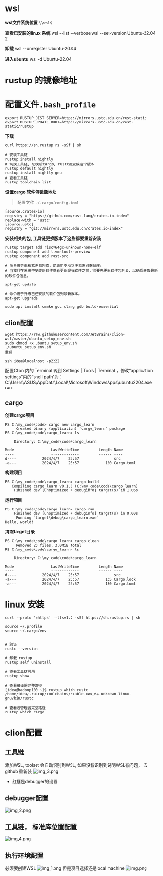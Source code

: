 # wsl
**wsl文件系统位置**
`\\wsl$`

**查看已安装的linux 系统**
wsl --list --verbose
wsl --set-version Ubuntu-22.04 2

**卸载**
wsl --unregister Ubuntu-20.04


**进入ubuntu**
wsl -d Ubuntu-22.04

# rustup 的镜像地址
# 配置文件`.bash_profile`
```
export RUSTUP_DIST_SERVER=https://mirrors.ustc.edu.cn/rust-static
export RUSTUP_UPDATE_ROOT=https://mirrors.ustc.edu.cn/rust-static/rustup
```

**下载**
```shell
curl https://sh.rustup.rs -sSf | sh
```
```shell
# 安装工具链
rustup install nightly
# 切换工具链, 切换后cargo, rustc都变成这个版本
rustup default nightly 
rustup install nightly-gnu
# 查看工具链
rustup toolchain list
```

**设置cargo 软件包镜像地址**
> 配置文件 `~/.cargo/config.toml`
```shell
[source.crates-io]
registry = "https://github.com/rust-lang/crates.io-index"
replace-with = 'ustc'
[source.ustc]
registry = "git://mirrors.ustc.edu.cn/crates.io-index"
```

**安装相关的包, 工具链更换版本了这些都要重新安装**
```shell
rustup target add riscv64gc-unknown-none-elf
rustup component add llvm-tools-preview
rustup component add rust-src
```

```shell
# 命令用于更新软件包列表，即更新本地软件包索引数据库。 
# 当我们在系统中安装新软件或者更新现有软件之前，需要先更新软件包列表，以确保获取最新的软件包信息。

apt-get update

# 命令用于升级已经安装的软件包到最新版本。
apt-get upgrade
```

```shell
sudo apt install cmake gcc clang gdb build-essential

```
## clion配置
```shell
wget https://raw.githubusercontent.com/JetBrains/clion-wsl/master/ubuntu_setup_env.sh
sudo chmod +x ubuntu_setup_env.sh
./ubuntu_setup_env.sh
重启
```
```shell
ssh idea@localhost -p2222
```

配置Clion 内的 Terminal
转到 Settings | Tools | Terminal ，修改“application settings”内的“shell path”为：
C:\Users\ASUS\AppData\Local\Microsoft\WindowsApps\ubuntu2204.exe run


## cargo
**创建cargo项目**
```shell
PS C:\my_code\code> cargo new cargo_learn
     Created binary (application) `cargo_learn` package
PS C:\my_code\code\cargo_learn> ls

    Directory: C:\my_code\code\cargo_learn

Mode                 LastWriteTime         Length Name
----                 -------------         ------ ----
d----            2024/4/7    23:57                src
-a---            2024/4/7    23:57            180 Cargo.toml
```

**构建项目**
```
PS C:\my_code\code\cargo_learn> cargo build
   Compiling cargo_learn v0.1.0 (C:\my_code\code\cargo_learn)
    Finished dev [unoptimized + debuginfo] target(s) in 1.06s
```

**运行项目**
```shell
PS C:\my_code\code\cargo_learn> cargo run
    Finished dev [unoptimized + debuginfo] target(s) in 0.00s
     Running `target\debug\cargo_learn.exe`
Hello, world!
```
**清除target目录**
```shell
PS C:\my_code\code\cargo_learn> cargo clean
     Removed 23 files, 3.0MiB total
PS C:\my_code\code\cargo_learn> ls

    Directory: C:\my_code\code\cargo_learn

Mode                 LastWriteTime         Length Name
----                 -------------         ------ ----
d----            2024/4/7    23:57                src
-a---            2024/4/7    23:57            155 Cargo.lock
-a---            2024/4/7    23:57            180 Cargo.toml
```


# linux 安装
```shell
curl --proto '=https' --tlsv1.2 -sSf https://sh.rustup.rs | sh

source ~/.profile
source ~/.cargo/env


# 验证
rustc --version

# 卸载 rustup
rustup self uninstall

# 查看工具链可用
rustup show

# 查看编译器完整路径
[idea@hadoop100 ~]$ rustup which rustc
/home/idea/.rustup/toolchains/stable-x86_64-unknown-linux-gnu/bin/rustc

# 查看包管理器完整路径
rustup which cargo

```

# clion配置

## 工具链
添加WSL, toolset 会自动识别到WSL, 如果没有识别到说明WSL有问题， 去github 重新装
![img_3.png](img_3.png)
* 红框是debugger的设置
## debugger配置
![img_2.png](img_2.png)
## 工具链， 标准库位置配置
![img_4.png](img_4.png)

## 执行环境配置
必须要创建WSL
![img_1.png](img_1.png)
但是项目选择还是local machine
![img.png](img.png)
